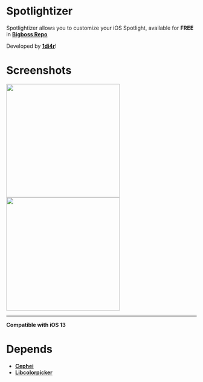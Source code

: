 # Spotlightizer
Spotlightizer allows you to customize your iOS Spotlight, available for **FREE** in [**Bigboss Repo**](http://apt.thebigboss.org/onepackage.php?bundleid=cf.1di4r.spotlightizer&db=)

Developed by [**1di4r**](https://www.twitter.com/1di4r)!

# Screenshots
<img src="https://moreinfo.thebigboss.org/moreinfo/spotlightizer1.jpg" height="300" style="max-width:100%;">                        <img src="https://moreinfo.thebigboss.org/moreinfo/spotlightizer3.jpg" height="300" style="max-width:100%;">

<hr>

<b>Compatible with iOS 13</b>

# Depends
+ [**Cephei**](http://cydia.saurik.com/package/ws.hbang.common/)
+ [**Libcolorpicker**](http://cydia.saurik.com/package/org.thebigboss.libcolorpicker/)

 
